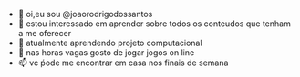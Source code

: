 - 👋 oi,eu sou @joaorodrigodossantos
- 👀 estou interessado em aprender sobre todos os conteudos que tenham a me oferecer
- 🌱 atualmente aprendendo projeto computacional 
- 💞️ nas horas vagas gosto de jogar jogos on line
- 📫 vc ṕode me encontrar em casa nos finais de semana 

<!---
joaorodrigodossantos/joaorodrigodossantos is a ✨ special ✨ repository because its `README.md` (this file) appears on your GitHub profile.
You can click the Preview link to take a look at your changes.
--->
